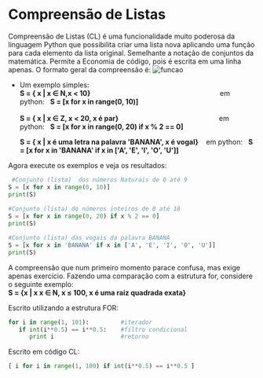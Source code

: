 # Compreensão de Listas 

Compreensão de Listas (CL) é uma funcionalidade muito poderosa da linguagem Python que possibilita criar uma lista nova aplicando uma função para cada elemento da lista
original. Semelhante a notação de conjuntos da matemática. Permite a Economia de código, pois é escrita em uma linha apenas. O formato geral da compreensão é:
![funcao](/imagens/compreensão.png)

+ Um exemplo simples:<br>
     **S = { x | x &isin; N,x < 10}** &nbsp;&nbsp;&nbsp;&nbsp;&nbsp;&nbsp;&nbsp;&nbsp;&nbsp;&nbsp;&nbsp;&nbsp;&nbsp;&nbsp;&nbsp;&nbsp;&nbsp;&nbsp;&nbsp;&nbsp;&nbsp;&nbsp;&nbsp;&nbsp;&nbsp;&nbsp;&nbsp;&nbsp;&nbsp;&nbsp;&nbsp;&nbsp;&nbsp;&nbsp;&nbsp;&nbsp;&nbsp;&nbsp;&nbsp;&nbsp;&nbsp;&nbsp;&nbsp;&nbsp;&nbsp;&nbsp;&nbsp;&nbsp;&nbsp;&nbsp;&nbsp;&nbsp;&nbsp;&nbsp;&nbsp;&nbsp;&nbsp;&nbsp;&nbsp;&nbsp;&nbsp;&nbsp;&nbsp;&nbsp;&nbsp;&nbsp;em python:&nbsp;&nbsp; **S = [x for x in range(0, 10)]** <br><br>
     **S = { x | x &isin; Z, x < 20, x é par}** &nbsp;&nbsp;&nbsp;&nbsp;&nbsp;&nbsp;&nbsp;&nbsp;&nbsp;&nbsp;&nbsp;&nbsp;&nbsp;&nbsp;&nbsp;&nbsp;&nbsp;&nbsp;&nbsp;&nbsp;&nbsp;&nbsp;&nbsp;&nbsp;&nbsp;&nbsp;&nbsp;&nbsp;&nbsp;&nbsp;&nbsp;&nbsp;&nbsp;&nbsp;&nbsp;&nbsp;&nbsp;&nbsp;&nbsp;&nbsp;&nbsp;&nbsp;&nbsp;&nbsp;&nbsp;&nbsp;&nbsp;&nbsp;&nbsp;&nbsp;&nbsp;em python:&nbsp;&nbsp; **S = [x for x in range(0, 20) if x % 2 == 0]**<br>

     **S = { x | x é uma letra na palavra 'BANANA', x é vogal}** &nbsp;&nbsp;&nbsp;em python:&nbsp;&nbsp; **S = [x for x in 'BANANA' if x in ['A', 'E', 'I', 'O', 'U']]**
     
Agora execute os exemplos e veja os resultados:
``` python runnable
 #Conjunto (lista)  dos números Naturais de 0 até 9 
S = [x for x in range(0, 10)]
print(S)
 
#Conjunto (lista) do números inteiros de 0 até 18
S = [x for x in range(0, 20) if x % 2 == 0]
print(S)

#Conjunto (lista) das vogais da palavra BANANA
S = [x for x in 'BANANA' if x in ['A', 'E', 'I', 'O', 'U']]
print(S)
```
A compreensão que num primeiro momento parace confusa, mas exige apenas exercício. Fazendo uma comparação com a estrutura for, considere o seguinte exemplo: <br>
**S = {x | x x &isin; N, x &le; 100, x é uma raiz quadrada exata}** 

Escrito utilizando a estrutura FOR:
``` python
for i in range(1, 101):         #iterador
   if int(i**0.5) == i**0.5:    #filtro condicional
      print i                   #retorno
```
Escrito em código CL:
``` python
[ i for i in range(1, 100) if int(i**0.5) == i**0.5 ]
```
